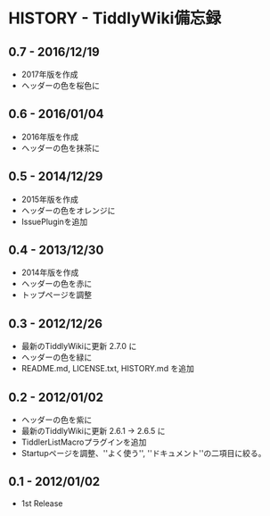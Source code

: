 # HISTORY - TiddlyWiki備忘録

## 0.7 - 2016/12/19

* 2017年版を作成
* ヘッダーの色を桜色に

## 0.6 - 2016/01/04

* 2016年版を作成
* ヘッダーの色を抹茶に

## 0.5 - 2014/12/29

* 2015年版を作成
* ヘッダーの色をオレンジに
* IssuePluginを追加

## 0.4 - 2013/12/30

* 2014年版を作成
* ヘッダーの色を赤に
* トップページを調整

## 0.3 - 2012/12/26

* 最新のTiddlyWikiに更新 2.7.0 に
* ヘッダーの色を緑に
* README.md, LICENSE.txt, HISTORY.md を追加

## 0.2 - 2012/01/02

* ヘッダーの色を紫に
* 最新のTiddlyWikiに更新 2.6.1 → 2.6.5 に
* TiddlerListMacroプラグインを追加
* Startupページを調整、''よく使う'', ''ドキュメント''の二項目に絞る。

## 0.1 - 2012/01/02

* 1st Release





